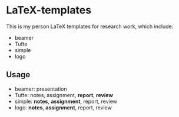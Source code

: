 # LaTeX-templates

This is my person LaTeX templates for research work, which include:

- beamer
- Tufte
- simple
- logo

## Usage

- beamer: presentation
- Tufte: notes, assignment, **report**, **review**
- simple: **notes**, **assignment**, report, review
- logo: **notes**, **assignment**, report, review
